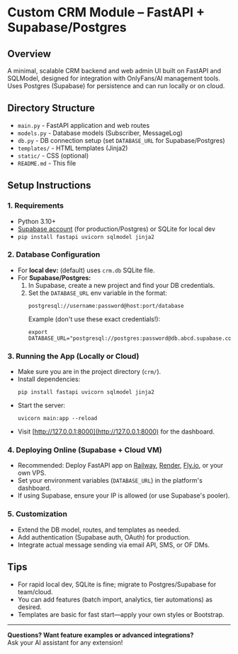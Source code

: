 # Custom CRM Module – FastAPI + Supabase/Postgres

## Overview
A minimal, scalable CRM backend and web admin UI built on FastAPI and SQLModel, designed for integration with OnlyFans/AI management tools. Uses Postgres (Supabase) for persistence and can run locally or on cloud.

## Directory Structure
- `main.py` - FastAPI application and web routes
- `models.py` - Database models (Subscriber, MessageLog)
- `db.py` - DB connection setup (set `DATABASE_URL` for Supabase/Postgres)
- `templates/` - HTML templates (Jinja2)
- `static/` - CSS (optional)
- `README.md` - This file

## Setup Instructions

### 1. Requirements
- Python 3.10+
- [Supabase account](https://supabase.com/) (for production/Postgres) or SQLite for local dev
- `pip install fastapi uvicorn sqlmodel jinja2`

### 2. Database Configuration
- For **local dev:** (default) uses `crm.db` SQLite file.
- For **Supabase/Postgres:**  
  1. In Supabase, create a new project and find your DB credentials.
  2. Set the `DATABASE_URL` env variable in the format:
     ```
     postgresql://username:password@host:port/database
     ```
     Example (don't use these exact credentials!):
     ```
     export DATABASE_URL="postgresql://postgres:password@db.abcd.supabase.co:5432/postgres"
     ```

### 3. Running the App (Locally or Cloud)
- Make sure you are in the project directory (`crm/`).
- Install dependencies:
  ```
  pip install fastapi uvicorn sqlmodel jinja2
  ```
- Start the server:
  ```
  uvicorn main:app --reload
  ```
- Visit [http://127.0.0.1:8000](http://127.0.0.1:8000) for the dashboard.

### 4. Deploying Online (Supabase + Cloud VM)
- Recommended: Deploy FastAPI app on [Railway](https://railway.app/), [Render](https://render.com/), [Fly.io](https://fly.io/), or your own VPS.
- Set your environment variables (`DATABASE_URL`) in the platform's dashboard.
- If using Supabase, ensure your IP is allowed (or use Supabase's pooler).

### 5. Customization
- Extend the DB model, routes, and templates as needed.
- Add authentication (Supabase auth, OAuth) for production.
- Integrate actual message sending via email API, SMS, or OF DMs.

## Tips
- For rapid local dev, SQLite is fine; migrate to Postgres/Supabase for team/cloud.
- You can add features (batch import, analytics, tier automations) as desired.
- Templates are basic for fast start—apply your own styles or Bootstrap.

---

**Questions? Want feature examples or advanced integrations?**  
Ask your AI assistant for any extension!
